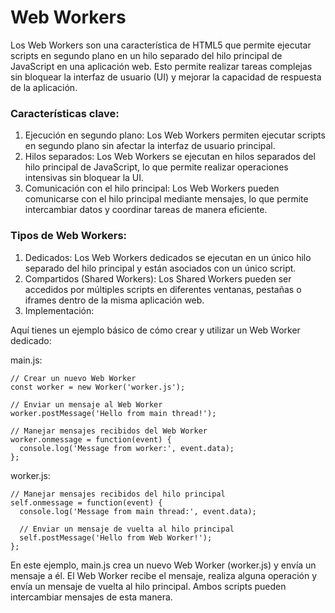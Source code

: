 # Web Workers

Los Web Workers son una característica de HTML5 que permite ejecutar scripts en segundo plano en un hilo separado del hilo principal de JavaScript en una aplicación web. Esto permite realizar tareas complejas sin bloquear la interfaz de usuario (UI) y mejorar la capacidad de respuesta de la aplicación.

### Características clave:
1. Ejecución en segundo plano: Los Web Workers permiten ejecutar scripts en segundo plano sin afectar la interfaz de usuario principal.
2. Hilos separados: Los Web Workers se ejecutan en hilos separados del hilo principal de JavaScript, lo que permite realizar operaciones intensivas sin bloquear la UI.
3. Comunicación con el hilo principal: Los Web Workers pueden comunicarse con el hilo principal mediante mensajes, lo que permite intercambiar datos y coordinar tareas de manera eficiente.

### Tipos de Web Workers:
1. Dedicados: Los Web Workers dedicados se ejecutan en un único hilo separado del hilo principal y están asociados con un único script.
2. Compartidos (Shared Workers): Los Shared Workers pueden ser accedidos por múltiples scripts en diferentes ventanas, pestañas o iframes dentro de la misma aplicación web.
3. Implementación:

Aquí tienes un ejemplo básico de cómo crear y utilizar un Web Worker dedicado:

main.js:
```
// Crear un nuevo Web Worker
const worker = new Worker('worker.js');

// Enviar un mensaje al Web Worker
worker.postMessage('Hello from main thread!');

// Manejar mensajes recibidos del Web Worker
worker.onmessage = function(event) {
  console.log('Message from worker:', event.data);
};
```
worker.js:
```
// Manejar mensajes recibidos del hilo principal
self.onmessage = function(event) {
  console.log('Message from main thread:', event.data);
  
  // Enviar un mensaje de vuelta al hilo principal
  self.postMessage('Hello from Web Worker!');
};
```
En este ejemplo, main.js crea un nuevo Web Worker (worker.js) y envía un mensaje a él. El Web Worker recibe el mensaje, realiza alguna operación y envía un mensaje de vuelta al hilo principal. Ambos scripts pueden intercambiar mensajes de esta manera.
